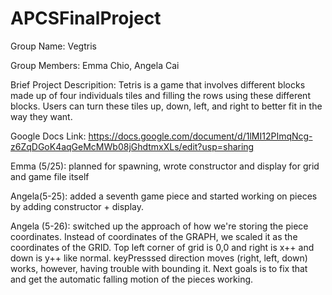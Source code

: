 # APCSFinalProject
Group Name: Vegtris

Group Members: Emma Chio, Angela Cai

Brief Project Descripition:
Tetris is a game that involves different blocks made up of four individuals tiles and filling the rows using these different blocks. Users can turn these tiles up, down, left, and right to better fit in the way they want.

Google Docs Link:
https://docs.google.com/document/d/1lMI12PImqNcg-z6ZqDGoK4aqGeMcMWb08jGhdtmxXLs/edit?usp=sharing

Emma (5/25): planned for spawning, wrote constructor and display for grid and game file itself

Angela(5-25): added a seventh game piece and started working on pieces by adding constructor + display.

Angela (5-26): switched up the approach of how we're storing the piece coordinates. Instead of coordinates of the GRAPH, we scaled it as the coordinates of the GRID. Top left corner of grid is 0,0 and right is x++ and down is y++ like normal. keyPresssed direction moves (right, left, down) works, however, having trouble with bounding it. Next goals is to fix that and get the automatic falling motion of the pieces working.
